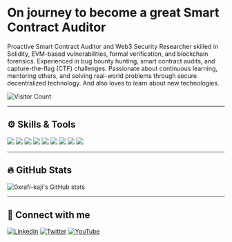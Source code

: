 # On journey to become a great Smart Contract Auditor

Proactive Smart Contract Auditor and Web3 Security Researcher skilled in Solidity, EVM-based vulnerabilities, formal verification, and blockchain forensics. Experienced in bug bounty hunting, smart contract audits, and capture-the-flag (CTF) challenges. Passionate about continuous learning, mentoring others, and solving real-world problems through secure decentralized technology. And also loves to learn about new technologies.

![Visitor Count](https://komarev.com/ghpvc/?username=0xrafi-kaji&style=flat-square)

---

## ⚙️ Skills & Tools
<p>
  <img src="https://img.shields.io/badge/Solidity-%23363636?style=flat&logo=solidity&logoColor=white"/>
  <img src="https://img.shields.io/badge/JavaScript-%23F7DF1E?style=flat&logo=javascript&logoColor=black"/>
  <img src="https://img.shields.io/badge/C-%2300599C?style=flat&logo=c&logoColor=white"/>
  <img src="https://img.shields.io/badge/Foundry-%23000000?style=flat&logo=ethereum&logoColor=white"/>
  <img src="https://img.shields.io/badge/Hardhat-%23000000?style=flat&logo=ethereum&logoColor=white"/>
  <img src="https://img.shields.io/badge/Ethers.js-%23000000?style=flat&logo=ethereum&logoColor=white"/>
  <img src="https://img.shields.io/badge/Linux-%23FCC624?style=flat&logo=linux&logoColor=black"/>
  <img src="https://img.shields.io/badge/Arch_Linux-1793D1?style=flat&logo=arch-linux&logoColor=white"/>
  <img src="https://img.shields.io/badge/VSCode-%23007ACC?style=flat&logo=visual-studio-code&logoColor=white"/>
</p>

---

## 🔥 GitHub Stats
![0xrafi-kaji's GitHub stats](https://github-readme-stats.vercel.app/api?username=0xrafi-kaji&show_icons=true&theme=radical)

---

## 📲 Connect with me
[![LinkedIn](https://img.shields.io/badge/-LinkedIn-0077B5?style=flat&logo=linkedin&logoColor=white)](https://linkedin.com/in/YOUR_USERNAME)
[![Twitter](https://img.shields.io/badge/-Twitter-1DA1F2?style=flat&logo=twitter&logoColor=white)](https://x.com/Rafi_Ackermann?s=09)
[![YouTube](https://img.shields.io/badge/-YouTube-FF0000?style=flat&logo=youtube&logoColor=white)](https://youtube.com/@YOUR_USERNAME)

<!-- Snake animation -->
<!-- 
![snake gif](https://github.com/0xrafi-kaji/0xrafi-kaji/blob/output/github-contribution-grid-snake.svg)
